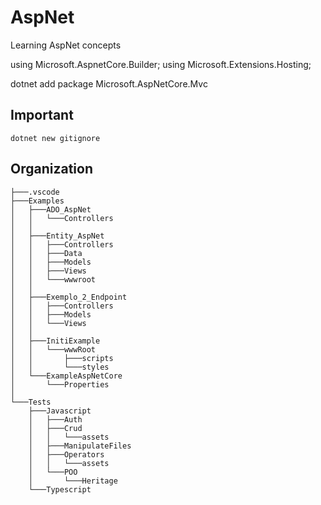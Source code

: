 # AspNet
Learning AspNet concepts

using Microsoft.AspnetCore.Builder;
using Microsoft.Extensions.Hosting;

dotnet add package Microsoft.AspNetCore.Mvc

## Important
```dotnet new gitignore```


## Organization
```
├───.vscode
├───Examples
│   ├───ADO_AspNet
│   │   └───Controllers
│   │
│   ├───Entity_AspNet
│   │   ├───Controllers
│   │   ├───Data
│   │   ├───Models
│   │   ├───Views
│   │   └───wwwroot
│   │
│   ├───Exemplo_2_Endpoint                     
│   │   ├───Controllers
│   │   ├───Models
│   │   └───Views
│   │
│   ├───InitiExample
│   │   └───wwwRoot
│   │       ├───scripts
│   │       └───styles
│   └───ExampleAspNetCore
│       └───Properties
│
└───Tests
    ├───Javascript
    │   ├───Auth
    │   ├───Crud
    │   │   └───assets
    │   ├───ManipulateFiles
    │   ├───Operators
    │   │   └───assets
    │   └───POO
    │       └───Heritage
    └───Typescript
```